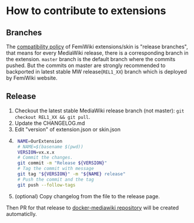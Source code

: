 # How to contribute to extensions

## Branches

The [compatibility policy] of FemiWiki extensions/skin is "release branches", that means for every MediaWiki release, there is a corresponding branch in the extension.
`master` branch is the default branch where the commits pushed. But the commits on master are strongly recommended to backported in latest stable MW release(`REL1_XX`) branch which is deployed by FemiWiki website.

## Release

1. Checkout the latest stable MediaWiki release branch (not master): `git checkout REL1_XX && git pull`.
2. Update the CHANGELOG.md
3. Edit "version" of extension.json or skin.json
4. ```sh
    NAME=OurExtension
    # NAME=$(basename $(pwd))
    VERSION=vx.x.x
    # Commit the changes.
    git commit -m "Release ${VERSION}"
    # Tag the commit with message
    git tag "${VERSION}" -m "${NAME} release"
    # Push the commit and the tag
    git push --follow-tags
   ```
5. (optional) Copy changelog from the file to the release page.

Then PR for that release to [docker-mediawiki repository] will be created automaticlly.

[docker-mediawiki repository]: https://github.com/femiwiki/docker-mediawiki
[compatibility policy]: https://www.mediawiki.org/wiki/Compatibility#mediawiki_extensions
